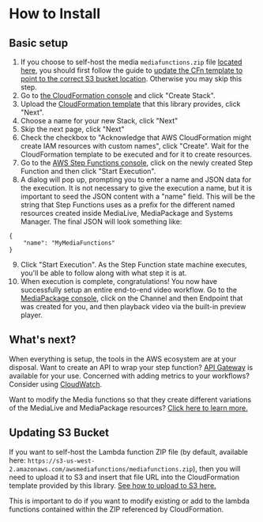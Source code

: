 # How to Install

## Basic setup

1. If you choose to self-host the media `mediafunctions.zip` file [located here](../bin/mediafunctions.zip), you should first follow the guide to [update the CFn template to point to the correct S3 bucket location](#updating-s3-bucket). Otherwise you may skip this step.
2. Go to [the CloudFormation console](http://console.aws.amazon.com/cloudformation) and click "Create Stack".
3. Upload the [CloudFormation template](../bin/CFnTemplate.yaml) that this library provides, click "Next".
4. Choose a name for your new Stack, click "Next"
5. Skip the next page, click "Next"
6. Check the checkbox to "Acknowledge that AWS CloudFormation might create IAM resources with custom names", click "Create". Wait for the CloudFormation template to be executed and for it to create resources.
7. Go to the [AWS Step Functions console](https://console.aws.amazon.com/states), click on the newly created Step Function and then click "Start Execution".
8. A dialog will pop up, prompting you to enter a name and JSON data for the execution. It is not necessary to give the execution a name, but it is important to seed the JSON content with a "name" field. This will be the string that Step Functions uses as a prefix for the different named resources created inside MediaLive, MediaPackage and Systems Manager. The final JSON will look something like:
```
{
    "name": "MyMediaFunctions"
}
```
9. Click "Start Execution". As the Step Function state machine executes, you'll be able to follow along with what step it is at.
10. When execution is complete, congratulations! You now have successfully setup an entire end-to-end video workflow. Go to the [MediaPackage console](https://console.aws.amazon.com/mediapackage), click on the Channel and then Endpoint that was created for you, and then playback video via the built-in preview player.

## What's next?

When everything is setup, the tools in the AWS ecosystem are at your disposal. Want to create an API to wrap your step function? [API Gateway](https://console.aws.amazon.com/apigateway) is available for your use. Concerned with adding metrics to your workflows? Consider using [CloudWatch](https://console.aws.amazon.com/cloudwatch).

Want to modify the Media functions so that they create different variations of the MediaLive and MediaPackage resources? [Click here to learn more.](ADVANCED.md#lambda-functions)

## Updating S3 Bucket

If you want to self-host the Lambda function ZIP file (by default, available here: `https://s3-us-west-2.amazonaws.com/awsmediafunctions/mediafunctions.zip`), then you will need to upload it to S3 and insert that file URL into the CloudFormation template provided by this library. [See how to upload to S3 here.](https://docs.aws.amazon.com/AmazonS3/latest/user-guide/upload-objects.html)

This is important to do if you want to modify existing or add to the lambda functions contained within the ZIP referenced by CloudFormation.